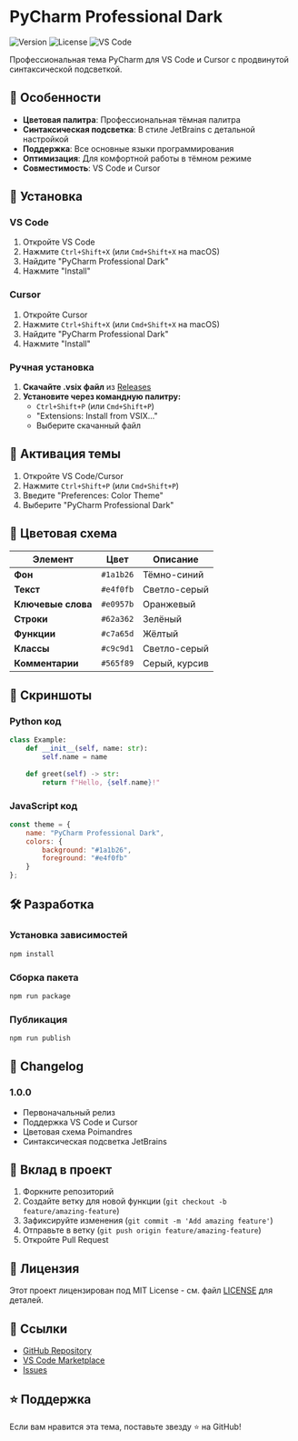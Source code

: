 # PyCharm Professional Dark

![Version](https://img.shields.io/badge/version-1.1.0-blue.svg)
![License](https://img.shields.io/badge/license-MIT-green.svg)
![VS Code](https://img.shields.io/badge/VS%20Code-1.74.0+-blue.svg)

Профессиональная тема PyCharm для VS Code и Cursor с продвинутой синтаксической подсветкой.

## 🎨 Особенности

- **Цветовая палитра**: Профессиональная тёмная палитра
- **Синтаксическая подсветка**: В стиле JetBrains с детальной настройкой
- **Поддержка**: Все основные языки программирования
- **Оптимизация**: Для комфортной работы в тёмном режиме
- **Совместимость**: VS Code и Cursor

## 🚀 Установка

### VS Code

1. Откройте VS Code
2. Нажмите `Ctrl+Shift+X` (или `Cmd+Shift+X` на macOS)
3. Найдите "PyCharm Professional Dark"
4. Нажмите "Install"

### Cursor

1. Откройте Cursor
2. Нажмите `Ctrl+Shift+X` (или `Cmd+Shift+X` на macOS)
3. Найдите "PyCharm Professional Dark"
4. Нажмите "Install"

### Ручная установка

1. **Скачайте .vsix файл** из [Releases](https://github.com/NGdust/pycharm-theme/releases)
2. **Установите через командную палитру:**
   - `Ctrl+Shift+P` (или `Cmd+Shift+P`)
   - "Extensions: Install from VSIX..."
   - Выберите скачанный файл

## 🎯 Активация темы

1. Откройте VS Code/Cursor
2. Нажмите `Ctrl+Shift+P` (или `Cmd+Shift+P`)
3. Введите "Preferences: Color Theme"
4. Выберите "PyCharm Professional Dark"

## 🎨 Цветовая схема

| Элемент | Цвет | Описание |
|---------|------|----------|
| **Фон** | `#1a1b26` | Тёмно-синий |
| **Текст** | `#e4f0fb` | Светло-серый |
| **Ключевые слова** | `#e0957b` | Оранжевый |
| **Строки** | `#62a362` | Зелёный |
| **Функции** | `#c7a65d` | Жёлтый |
| **Классы** | `#c9c9d1` | Светло-серый |
| **Комментарии** | `#565f89` | Серый, курсив |

## 📸 Скриншоты

### Python код
```python
class Example:
    def __init__(self, name: str):
        self.name = name
    
    def greet(self) -> str:
        return f"Hello, {self.name}!"
```

### JavaScript код
```javascript
const theme = {
    name: "PyCharm Professional Dark",
    colors: {
        background: "#1a1b26",
        foreground: "#e4f0fb"
    }
};
```

## 🛠️ Разработка

### Установка зависимостей
```bash
npm install
```

### Сборка пакета
```bash
npm run package
```

### Публикация
```bash
npm run publish
```

## 📝 Changelog

### 1.0.0
- Первоначальный релиз
- Поддержка VS Code и Cursor
- Цветовая схема Poimandres
- Синтаксическая подсветка JetBrains

## 🤝 Вклад в проект

1. Форкните репозиторий
2. Создайте ветку для новой функции (`git checkout -b feature/amazing-feature`)
3. Зафиксируйте изменения (`git commit -m 'Add amazing feature'`)
4. Отправьте в ветку (`git push origin feature/amazing-feature`)
5. Откройте Pull Request

## 📄 Лицензия

Этот проект лицензирован под MIT License - см. файл [LICENSE](LICENSE) для деталей.

## 🔗 Ссылки

- [GitHub Repository](https://github.com/NGdust/pycharm-theme)
- [VS Code Marketplace](https://marketplace.visualstudio.com/items?itemName=NGdust.mixed-jetbrains-poimandres-theme)
- [Issues](https://github.com/NGdust/pycharm-theme/issues)

## ⭐ Поддержка

Если вам нравится эта тема, поставьте звезду ⭐ на GitHub!
